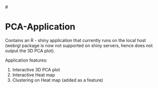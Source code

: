#<h1> PCA-Application </h1>

Contains an R - shiny application that currently runs on the local host (webrgl package is now not supported on shiny servers, hence
does not output the 3D PCA plot). 

Application features:
1. Interactive 3D PCA plot
2. Interactive Heat map
3. Clustering on Heat map (added as a feature)
